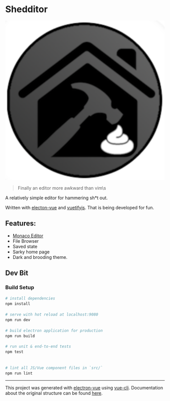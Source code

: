 # Shedditor
![logo](build/icons/icon.png)
> Finally an editor more awkward than vim\s

A relatively simple editor for hammering sh*t out.

Written with [electon-vue](https://github.com/SimulatedGREG/electron-vue) and [vuetifyjs](https://vuetifyjs.com/en/). That is being developed for fun.

## Features:
* [Monaco Editor](https://microsoft.github.io/monaco-editor/)
* File Browser
* Saved state
* Sarky home page
* Dark and brooding theme.


## Dev Bit
### Build Setup

``` bash
# install dependencies
npm install

# serve with hot reload at localhost:9080
npm run dev

# build electron application for production
npm run build

# run unit & end-to-end tests
npm test


# lint all JS/Vue component files in `src/`
npm run lint

```

---

This project was generated with [electron-vue](https://github.com/SimulatedGREG/electron-vue) using [vue-cli](https://github.com/vuejs/vue-cli). Documentation about the original structure can be found [here](https://simulatedgreg.gitbooks.io/electron-vue/content/index.html).
